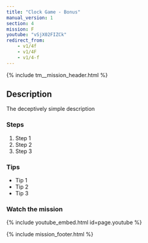 ```yaml
---
title: "Clock Game - Bonus"
manual_version: 1
section: 4
mission: F
youtube: "vSjX02FIZCk"
redirect_from:
    - v1/4f
    - v1/4F
    - v1/4-f
---
```


{% include tm__mission_header.html %}

## Description

The deceptively simple description

### Steps

1. Step 1
2. Step 2
3. Step 3

### Tips

* Tip 1
* Tip 2
* Tip 3

### Watch the mission

{% include youtube_embed.html id=page.youtube %}

{% include mission_footer.html %}
